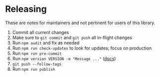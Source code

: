 # Releasing

These are notes for maintainers and not pertinent for users of this library.

1. Commit all current changes
2. Make sure to `git commit` and `git push` all in-flight changes
3. Run `npm audit` and fix as needed
4. Run `npm run check-updates` to look for updates; focus on production
5. Run `npm run pre-commit`
6. Run `npm version VERSION -m "Message ..."` ([docs](https://docs.npmjs.com/cli/v10/commands/npm-version))
7. `git push --follow-tags`
8. Run `npm run publish`
